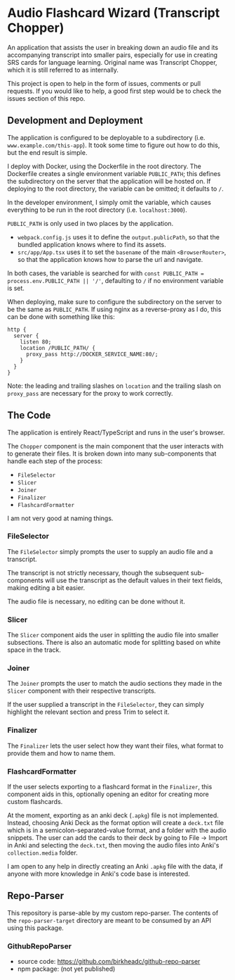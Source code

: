 # Audio Flashcard Wizard (Transcript Chopper)
An application that assists the user in breaking down an audio file and its accompanying transcript into smaller pairs, especially for use in creating SRS cards for language learning. Original name was Transcript Chopper, which it is still referred to as internally.

This project is open to help in the form of issues, comments or pull requests. If you would like to help, a good first step would be to check the issues section of this repo.

## Development and Deployment
The application is configured to be deployable to a subdirectory (i.e. `www.example.com/this-app`). It took some time to figure out how to do this, but the end result is simple.

I deploy with Docker, using the Dockerfile in the root directory. The Dockerfile creates a single environment variable `PUBLIC_PATH`; this defines the subdirectory on the server that the application will be hosted on. If deploying to the root directory, the variable can be omitted; it defaults to `/`.

In the developer environment, I simply omit the variable, which causes everything to be run in the root directory (i.e. `localhost:3000`).

`PUBLIC_PATH` is only used in two places by the application.
  - `webpack.config.js` uses it to define the `output.publicPath`, so that the bundled application knows where to find its assets.
  - `src/app/App.tsx` uses it to set the `basename` of the main `<BrowserRouter>`, so that the application knows how to parse the url and navigate.

In both cases, the variable is searched for with `const PUBLIC_PATH = process.env.PUBLIC_PATH || '/'`, defaulting to `/` if no environment variable is set.

When deploying, make sure to configure the subdirectory on the server to be the same as `PUBLIC_PATH`. If using nginx as a reverse-proxy as I do, this can be done with something like this:

```
http {
  server {
    listen 80;
    location /PUBLIC_PATH/ {
      proxy_pass http://DOCKER_SERVICE_NAME:80/;
    }
  }
}
```

Note: the leading and trailing slashes on `location` and the trailing slash on `proxy_pass` are necessary for the proxy to work correctly.

## The Code
The application is entirely React/TypeScript and runs in the user's browser.

The `Chopper` component is the main component that the user interacts with to generate their files. It is broken down into many sub-components that handle each step of the process:

  - `FileSelector`
  - `Slicer`
  - `Joiner`
  - `Finalizer`
  - `FlashcardFormatter`

I am not very good at naming things.

### FileSelector
The `FileSelector` simply prompts the user to supply an audio file and a transcript.

The transcript is not strictly necessary, though the subsequent sub-components will use the transcript as the default values in their text fields, making editing a bit easier.

The audio file is necessary, no editing can be done without it.

### Slicer
The `Slicer` component aids the user in splitting the audio file into smaller subsections. There is also an automatic mode for splitting based on white space in the track.

### Joiner
The `Joiner` prompts the user to match the audio sections they made in the `Slicer` component with their respective transcripts.

If the user supplied a transcript in the `FileSelector`, they can simply highlight the relevant section and press Trim to select it.

### Finalizer
The `Finalizer` lets the user select how they want their files, what format to provide them and how to name them.

### FlashcardFormatter
If the user selects exporting to a flashcard format in the `Finalizer`, this component aids in this, optionally opening an editor for creating more custom flashcards.

At the moment, exporting as an anki deck (`.apkg`) file is not implemented. Instead, choosing Anki Deck as the format option will create a `deck.txt` file which is in a semicolon-separated-value format, and a folder with the audio snippets. The user can add the cards to their deck by going to File -> Import in Anki and selecting the `deck.txt`, then moving the audio files into Anki's `collection.media` folder.

I am open to any help in directly creating an Anki `.apkg` file with the data, if anyone with more knowledge in Anki's code base is interested.

## Repo-Parser
This repository is parse-able by my custom repo-parser. The contents of the `repo-parser-target` directory are meant to be consumed by an API using this package.
### GithubRepoParser
- source code: https://github.com/birkheadc/github-repo-parser
- npm package: (not yet published)